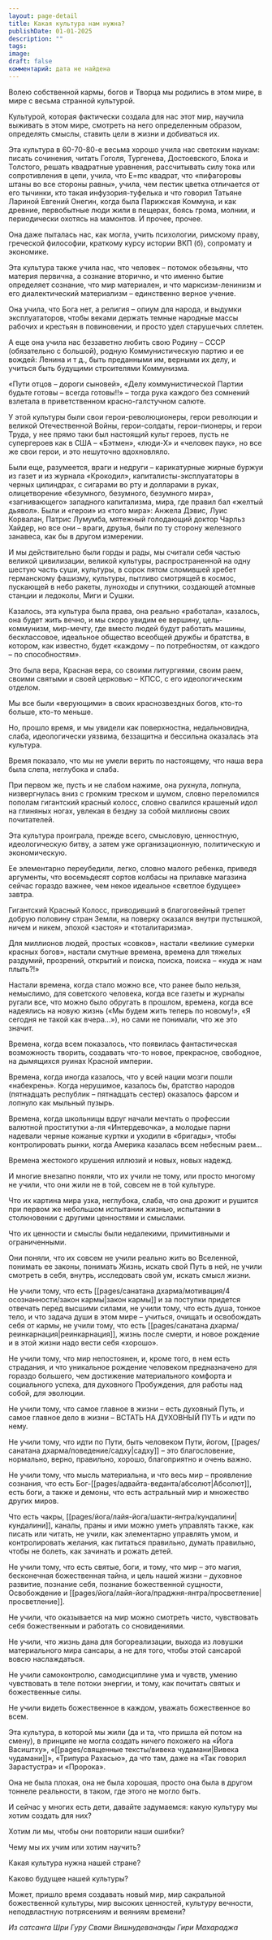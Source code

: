 ```yaml
---
layout: page-detail
title: Какая культура нам нужна?
publishDate: 01-01-2025
description: ""
tags: 
image: 
draft: false
комментарий: дата не найдена
---
```


 Волею собственной кармы, богов и Творца мы родились в этом мире, в мире с весьма странной культурой.

 Культурой, которая фактически создала для нас этот мир, научила выживать в этом мире, смотреть на него определенным образом, определять смыслы, ставить цели в жизни и добиваться их.

 Эта культура в 60-70-80-е весьма хорошо учила нас светским наукам: писать сочинения, читать Гоголя, Тургенева, Достоевского, Блока и Толстого, решать квадратные уравнения, рассчитывать силу тока или сопротивления в цепи, учила, что E=mc квадрат, что «пифагоровы штаны во все стороны равны», учила, чем пестик цветка отличается от его тычинки, кто такая инфузория-туфелька и что говорил Татьяне Лариной Евгений Онегин, когда была Парижская Коммуна, и как древние, первобытные люди жили в пещерах, боясь грома, молнии, и периодически охотясь на мамонтов. И прочее, прочее.

 Она даже пыталась нас, как могла, учить психологии, римскому праву, греческой философии, краткому курсу истории ВКП (б), сопромату и экономике.

 Эта культура также учила нас, что человек – потомок обезьяны, что материя первична, а сознание вторично, и что именно бытие определяет сознание, что мир материален, и что марксизм-ленинизм и его диалектический материализм – единственно верное учение.

 Она учила, что Бога нет, а религия – опиум для народа, и выдумки эксплуататоров, чтобы веками держать темные народные массы рабочих и крестьян в повиновении, и просто удел старушечьих сплетен.

 А еще она учила нас беззаветно любить свою Родину – СССР (обязательно с большой), родную Коммунистическую партию и ее вождей: Ленина и т д., быть преданными им, верными их делу, и учиться быть будущими строителями Коммунизма.

 «Пути отцов – дороги сыновей», «Делу коммунистической Партии будьте готовы – всегда готовы!!» – тогда рука каждого без сомнений взлетала в приветственном красно-галстучном салюте.

 У этой культуры были свои герои-революционеры, герои революции и великой Отечественной Войны, герои-солдаты, герои-пионеры, и герои Труда, у нее прямо таки был настоящий культ героев, пусть не супергероев как в США – «Бэтмен», «люди-Х» и «человек паук», но все же свои герои, и это нешуточно вдохновляло.

 Были еще, разумеется, враги и недруги – карикатурные жирные буржуи из газет и из журнала «Крокодил», капиталисты-эксплуататоры в черных цилиндрах, с сигарами во рту и долларами в руках, олицетворение «безумного, безумного, безумного мира», «загнивающего» западного капитализма, мира, где правил бал «желтый дьявол». Были и «герои» из «того мира»: Анжела Дэвис, Луис Корвалан, Патрис Лумумба, мятежный голодающий доктор Чарльз Хайдер, но все они – враги, друзья, были по ту сторону железного занавеса, как бы в другом измерении.

 И мы действительно были горды и рады, мы считали себя частью великой цивилизации, великой культуры, распространенной на одну шестую часть суши, культуры, в сорок пятом сломившей хребет германскому фашизму, культуры, пытливо смотрящей в космос, пускающей в небо ракеты, луноходы и спутники, создающей атомные станции и ледоколы, Миги и Сушки.

 Казалось, эта культура была права, она реально «работала», казалось, она будет жить вечно, и мы скоро увидим ее вершину, цель-коммунизм, мир-мечту, где вместо людей будут работать машины, бесклассовое, идеальное общество всеобщей дружбы и братства, в котором, как известно, будет «каждому – по потребностям, от каждого – по способностям».

 Это была вера, Красная вера, со своими литургиями, своим раем, своими святыми и своей церковью – КПСС, с его идеологическим отделом.

 Мы все были «верующими» в своих краснозвездных богов, кто-то больше, кто-то меньше.

 Но, прошло время, и мы увидели как поверхностна, недальновидна, слаба, идеологически уязвима, беззащитна и бессильна оказалась эта культура.

 Время показало, что мы не умели верить по настоящему, что наша вера была слепа, неглубока и слаба.

 При первом же, пусть и не слабом нажиме, она рухнула, лопнула, низвергнулась вниз с громким треском и шумом, словно переломился пополам гигантский красный колосс, словно свалился крашеный идол на глиняных ногах, увлекая в бездну за собой миллионы своих почитателей.

 Эта культура проиграла, прежде всего, смысловую, ценностную, идеологическую битву, а затем уже организационную, политическую и экономическую.

 Ее элементарно переубедили, легко, словно малого ребенка, приведя аргументы, что восемьдесят сортов колбасы на прилавке магазина сейчас гораздо важнее, чем некое идеальное «светлое будущее» завтра.

 Гигантский Красный Колосс, приводивший в благоговейный трепет добрую половину стран Земли, на поверку оказался внутри пустышкой, ничем и никем, эпохой «застоя» и «тоталитаризма».

 Для миллионов людей, простых «совков», настали «великие сумерки красных богов», настали смутные времена, времена для тяжелых раздумий, прозрений, открытий и поиска, поиска, поиска – «куда ж нам плыть?!»

 Настали времена, когда стало можно все, что ранее было нельзя, немыслимо, для советского человека, когда все газеты и журналы ругали все, что можно было обругать в прошлом, времена, когда все надеялись на новую жизнь («Мы будем жить теперь по новому!», «Я сегодня не такой как вчера…»), но сами не понимали, что же это значит.

 Времена, когда всем показалось, что появилась фантастическая возможность творить, создавать что-то новое, прекрасное, свободное, на дымящихся руинах Красной империи.

 Времена, когда иногда казалось, что у всей нации мозги пошли «набекрень». Когда нерушимое, казалось бы, братство народов (пятнадцать республик – пятнадцать сестер) оказалось фарсом и лопнуло как мыльный пузырь.

 Времена, когда школьницы вдруг начали мечтать о профессии валютной проститутки а-ля «Интердевочка», а молодые парни надевали черные кожаные куртки и уходили в «бригады», чтобы контролировать рынки, когда Америка казалась всем небесным раем...

 Времена жестокого крушения иллюзий и новых, новых надежд.

 И многие внезапно поняли, что их учили не тому, или просто многому не учили, что они жили не в той, совсем не в той культуре.

 Что их картина мира узка, неглубока, слаба, что она дрожит и рушится при первом же небольшом испытании жизнью, испытании в столкновении с другими ценностями и смыслами.

 Что их ценности и смыслы были недалекими, примитивными и ограниченными.

 Они поняли, что их совсем не учили реально жить во Вселенной, понимать ее законы, понимать Жизнь, искать свой Путь в ней, не учили смотреть в себя, внутрь, исследовать свой ум, искать смысл жизни.

 Не учили тому, что есть [[pages/санатана дхарма/мотивация/4 осознанности/закон кармы|закон кармы]] и за поступки придется отвечать перед высшими силами, не учили тому, что есть душа, тонкое тело, и что задача души в этом мире – учиться, очищать и освобождать себя от кармы, не учили тому, что есть [[pages/санатана дхарма/реинкарнация|реинкарнация]], жизнь после смерти, и новое рождение и в этой жизни надо вести себя «хорошо».

 Не учили тому, что мир непостоянен, и, кроме того, в нем есть страдания, и что уникальное рождение человеком предназначено для гораздо большего, чем достижение материального комфорта и социального успеха, для духовного Пробуждения, для работы над собой, для эволюции.

 Не учили тому, что самое главное в жизни – есть духовный Путь, и самое главное дело в жизни – ВСТАТЬ НА ДУХОВНЫЙ ПУТЬ и идти по нему.

 Не учили тому, что идти по Пути, быть человеком Пути, йогом, [[pages/санатана дхарма/поведение/садху|садху]] – это благословение, нормально, верно, правильно, хорошо, благоприятно и очень важно.

 Не учили тому, что мысль материальна, и что весь мир – проявление сознания, что есть Бог-[[pages/адвайта-веданта/абсолют|Абсолют]], есть боги, а также и демоны, что есть астральный мир и множество других миров.

 Что есть чакры, [[pages/йога/лайя-йога/шакти-янтра/кундалини|кундалини]], каналы, праны и ими можно уметь управлять также, как писать или читать, не учили, как элементарно управлять умом, и контролировать желания, как питаться правильно, думать правильно, чтобы не болеть, как зачинать и рожать детей.

 Не учили тому, что есть святые, боги, и тому, что мир – это магия, бесконечная божественная тайна, и цель нашей жизни – духовное развитие, познание себя, познание божественной сущности, Освобождение и [[pages/йога/лайя-йога/праджня-янтра/просветление|просветление]].

 Не учили, что оказывается на мир можно смотреть чисто, чувствовать себя божественным и работать со сновидениями.

 Не учили, что жизнь дана для богореализации, выхода из ловушки материального мира сансары, а не для того, чтобы этой сансарой вовсю наслаждаться.

 Не учили самоконтролю, самодисциплине ума и чувств, умению чувствовать в теле потоки энергии, и тому, как почитать святых и божественные силы.

 Не учили видеть божественное в каждом, уважать божественное во всем.

 Эта культура, в которой мы жили (да и та, что пришла ей потом на смену), в принципе не могла создать ничего похожего на «Йога Васиштху», «[[pages/священные тексты/вивека чудамани|Вивека чудамани]]», «Трипура Рахасью», да что там, даже на «Так говорил Зарастустра» и «Пророка».

 Она не была плохая, она не была хорошая, просто она была в другом тоннеле реальности, в таком, где этого не могло быть.

 И сейчас у многих есть дети, давайте задумаемся: какую культуру мы хотим создать для них?

 Хотим ли мы, чтобы они повторили наши ошибки?

 Чему мы их учим или хотим научить?

 Какая культура нужна нашей стране?

 Каково будущее нашей культуры?

 Может, пришло время создавать новый мир, мир сакральной божественной культуры, мир высоких ценностей, культуру вечности, неподвластную потрясениям и веяниям времени?

*Из сатсанга Шри Гуру Свами Вишнудевананды Гири Махараджа*
